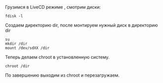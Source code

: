 

Грузимся в LiveCD режиме , cмотрим диски: 
```
fdisk -l
```
Cоздаем директорию dir, после монтируем нужный диск в директорию dir

```
su
mkdir /dir
mount /dev/sdXX /dir 
```
Теперь делаем chroot в установленную систему.
```
chroot /dir
```
По завершению выходим из chroot и перезагружаем.
